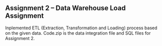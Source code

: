 ## Assignment 2 – Data Warehouse Load Assignment
Inplemented ETL (Extraction, Transformation and Loading) process based on the given data.
Code.zip is the data integration file and SQL files for Assignment 2.
